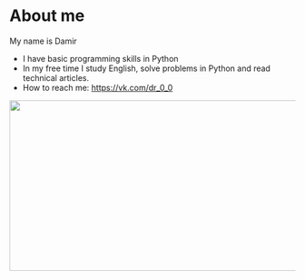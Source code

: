 # **About me**
My name is Damir 
- I have basic programming skills in Python
- In my free time I study English, solve problems in Python and read technical articles.
- How to reach me: https://vk.com/dr_0_0
<div align="center">
  <img src="https://media.giphy.com/media/dWesBcTLavkZuG35MI/giphy.gif" width="600" height="300"/>
</div>
